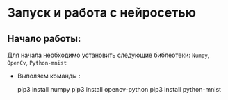 # Запуск и работа с нейросетью
## Начало работы:
Для начала необходимо установить следующие библеотеки: ```Numpy```, ```OpenCv```, ```Python-mnist```<br>
+ Выполяем команды
:

    pip3 install numpy
    pip3 install opencv-python
    pip3 install python-mnist

